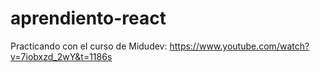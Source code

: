 # aprendiento-react
Practicando con el curso de Midudev: https://www.youtube.com/watch?v=7iobxzd_2wY&t=1186s

